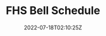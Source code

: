 ---
title: FHS Bell Schedule
source: https://github.com/ZacharyCrespin/FHS-Bell-Schedule
live: https://fhsbellschedule.web.app
tech:
  - Python
img: bellschedule.png
date: 2022-07-18T02:10:25Z
---